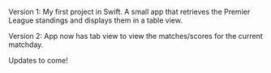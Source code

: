 Version 1: My first project in Swift. A small app that retrieves the Premier League standings and displays them in a table view.

Version 2: App now has tab view to view the matches/scores for the current matchday.

Updates to come!
